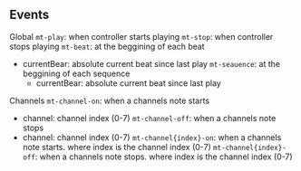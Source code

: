
## Events
Global
`mt-play`: when controller starts playing
`mt-stop`: when controller stops playing
`mt-beat`: at the beggining of each beat
  - currentBear: absolute current beat since last play
`mt-seauence`: at the beggining of each sequence
    - currentBear: absolute current beat since last play

Channels
`mt-channel-on`: when a channels note starts
  - channel: channel index (0-7)
`mt-channel-off`: when a channels note stops
  - channel: channel index (0-7)
`mt-channel{index}-on`: when a channels note starts. where index is the channel index (0-7)
`mt-channel{index}-off`:  when a channels note stops. where index is the channel index (0-7)
